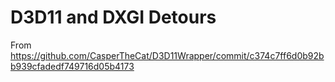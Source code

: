 # D3D11 and DXGI Detours
From https://github.com/CasperTheCat/D3D11Wrapper/commit/c374c7ff6d0b92bb939cfadedf749716d05b4173